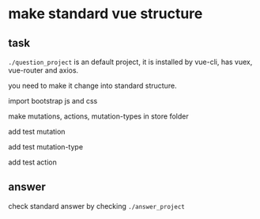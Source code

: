 # make standard vue structure

## task
`./question_project` is an default project, it is installed by vue-cli, has vuex, vue-router and axios.

you need to make it change into standard structure.

import bootstrap js and css

make mutations, actions, mutation-types in store folder

add test mutation

add test mutation-type

add test action

## answer
check standard answer by checking `./answer_project`